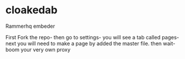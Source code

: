 # cloakedab
Rammerhq embeder

First Fork the repo- then go to settings- you will see a tab called pages-
next you will need to make a page by added the master file. then wait-
boom your very own proxy
